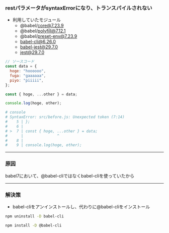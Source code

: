 ### restパラメータがsyntaxErrorになり、トランスパイルされない

- 利用していたモジュール　
    - @babel/core@7.23.9
    - @babel/polyfill@7.12.1
    - @babel/preset-env@7.23.9
    - babel-cli@6.26.0
    - babel-jest@29.7.0
    - jest@29.7.0

```js
// ソースコード
const data = {
  hoge: "hoooooo",
  fuga: "gaaaaaa",
  piyo: "piiiii",
};

const { hoge, ...other } = data;

console.log(hoge, other);
```

```bash
# console
# SyntaxError: src/before.js: Unexpected token (7:14)
#    5 | };
#    6 | 
# >  7 | const { hoge, ...other } = data;
#      |               ^
#    8 | 
#    9 | console.log(hoge, other);
```

---

### 原因

babel7において、@babel-cliではなくbabel-cliを使っていたから

---

### 解決策

- babel-cliをアンインストールし、代わりに@babel-cliをインストール

```bash
npm uninstall -D babel-cli

npm install -D @babel-cli
```
